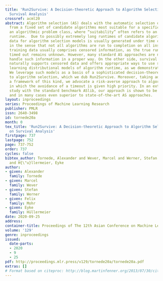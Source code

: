 ```yaml
---
title: 'Run2Survive: A Decision-theoretic Approach to Algorithm Selection based on
  Survival Analysis'
crossref: acml20
abstract: Algorithm selection (AS) deals with the automatic selection of an algorithm
  from a fixed set of candidate algorithms most suitable for a specific instance of
  an algorithmic problem class, where “suitability” often refers to an algorithm’s
  runtime.  Due to possibly extremely long runtimes of candidate algorithms, training
  data for algorithm selection models is usually generated under time constraints
  in the sense that not all algorithms are run to completion on all instances. Thus,
  training data usually comprises censored information, as the true runtime of algorithms
  timed out remains unknown. However, many standard AS approaches are not able to
  handle such information in a proper way. On the other side, survival  analysis (SA)
  naturally supports censored data and offers appropriate ways to use such data for
  learning distributional models of algorithm runtime, as we demonstrate in this work.
  We leverage such models as a basis of a sophisticated decision-theoretic approach
  to algorithm selection, which we dub Run2Survive. Moreover, taking advantage of
  a framework of this kind, we advocate a risk-averse approach to algorithm selection,
  in which the avoidance of a timeout is given high priority. In an extensive experimental
  study with the standard benchmark ASlib, our approach is shown to be highly competitive
  and in many cases even superior to state-of-the-art AS approaches.
layout: inproceedings
series: Proceedings of Machine Learning Research
publisher: PMLR
issn: 2640-3498
id: tornede20a
month: 0
tex_title: 'Run2Survive: A Decision-theoretic Approach to Algorithm Selection based
  on Survival Analysis'
firstpage: 737
lastpage: 752
page: 737-752
order: 737
cycles: false
bibtex_author: Tornede, Alexander and Wever, Marcel and Werner, Stefan and Mohr, Felix
  and H{\"u}llermeier, Eyke
author:
- given: Alexander
  family: Tornede
- given: Marcel
  family: Wever
- given: Stefan
  family: Werner
- given: Felix
  family: Mohr
- given: Eyke
  family: Hüllermeier
date: 2020-09-25
address: 
container-title: Proceedings of The 12th Asian Conference on Machine Learning
volume: '129'
genre: inproceedings
issued:
  date-parts:
  - 2020
  - 9
  - 25
pdf: http://proceedings.mlr.press/v129/tornede20a/tornede20a.pdf
extras: []
# Format based on citeproc: http://blog.martinfenner.org/2013/07/30/citeproc-yaml-for-bibliographies/
---
```

